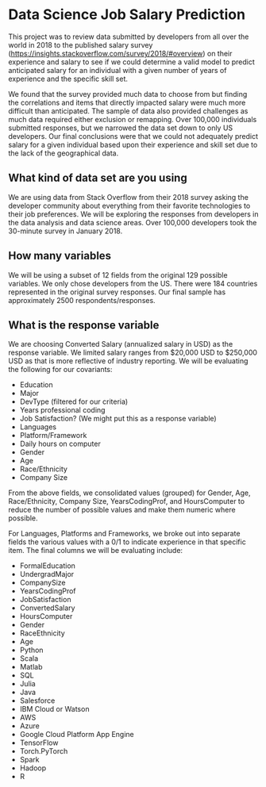 # Data Science Job Salary Prediction

This project was to review data submitted by developers from all over the world in 2018 to the published salary survey (https://insights.stackoverflow.com/survey/2018/#overview)  on their experience and salary to see if we could determine a valid model to predict anticipated salary for an individual with a given number of years of experience and the specific skill set.

We found that the survey provided much data to choose from but finding the correlations and items that directly impacted salary were much more difficult than anticipated.  The sample of data also provided challenges as much data required either exclusion or remapping.  Over 100,000 individuals submitted responses, but we narrowed the data set down to only US developers.  Our final conclusions were that we could not adequately predict salary for a given individual based upon their experience and skill set due to the lack of the geographical data.

## What kind of data set are you using

We are using data from Stack Overflow from their 2018 survey asking the developer community about everything from their favorite technologies to their job preferences. We will be exploring the responses from developers in the data analysis and data science areas.  Over 100,000 developers took the 30-minute survey in January 2018.

## How many variables

We will be using a subset of 12 fields from the original 129 possible variables. We only chose developers from the US. There were 184 countries represented in the original survey responses.  Our final sample has approximately 2500 respondents/responses.

## What is the response variable

We are choosing Converted Salary (annualized salary in USD) as the response variable.  We limited salary ranges from $20,000 USD to $250,000 USD as that is more reflective of industry reporting.  We will be evaluating the following for our covariants:

+ Education
+ Major
+ DevType (filtered for our criteria)
+ Years professional coding
+ Job Satisfaction? (We might put this as a response variable)
+ Languages
+ Platform/Framework
+ Daily hours on computer
+ Gender
+ Age
+ Race/Ethnicity
+ Company Size

From the above fields, we consolidated values (grouped) for Gender, Age, Race/Ethnicity, Company Size, YearsCodingProf, and HoursComputer to reduce the number of possible values and make them numeric where possible.  

For Languages, Platforms and Frameworks, we broke out into separate fields the various values with a 0/1 to indicate experience in that specific item. The final columns we will be evaluating include:

+ FormalEducation
+ UndergradMajor
+ CompanySize
+ YearsCodingProf
+ JobSatisfaction
+ ConvertedSalary
+ HoursComputer
+ Gender
+ RaceEthnicity
+ Age
+ Python
+ Scala
+ Matlab
+ SQL
+ Julia
+ Java
+ Salesforce
+ IBM Cloud or Watson
+ AWS
+ Azure
+ Google Cloud Platform App Engine
+ TensorFlow
+ Torch.PyTorch
+ Spark
+ Hadoop
+ R
